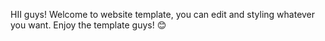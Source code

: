 HII guys! Welcome to website template, you can edit and styling whatever you want. Enjoy the template guys! 😊
